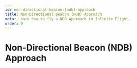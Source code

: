 ```yaml
---
id: non-directional-beacon-(ndb)-approach
title: Non-Directional Beacon (NDB) Approach
meta: Learn how to fly a NDB Approach in Infinite Flight.
order: 9
---
```


# Non-Directional Beacon (NDB) Approach